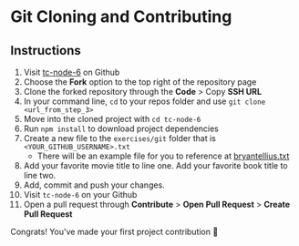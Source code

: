 # Git Cloning and Contributing

## Instructions

1. Visit [tc-node-6](https://github.com/Bryantellius/tc-node-6) on Github
2. Choose the **Fork** option to the top right of the repository page
3. Clone the forked repository through the **Code** > Copy **SSH URL**
4. In your command line, `cd` to your repos folder and use `git clone <url_from_step_3>`
5. Move into the cloned project with `cd tc-node-6`
6. Run `npm install` to download project dependencies
7. Create a new file to the `exercises/git` folder that is `<YOUR_GITHUB_USERNAME>.txt`
   - There will be an example file for you to reference at [bryantellius.txt](bryantellius.txt)
8. Add your favorite movie title to line one. Add your favorite book title to line two.
9. Add, commit and push your changes.
10. Visit `tc-node-6` on your Github
11. Open a pull request through **Contribute** > **Open Pull Request** > **Create Pull Request**

Congrats! You've made your first project contribution 🎉

